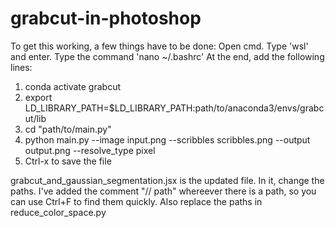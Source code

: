# grabcut-in-photoshop

To get this working, a few things have to be done:
Open cmd.
Type 'wsl' and enter.
Type the command 'nano ~/.bashrc'
At the end, add the following lines:
  1. conda activate grabcut
  2. export LD_LIBRARY_PATH=$LD_LIBRARY_PATH:path/to/anaconda3/envs/grabcut/lib
  3. cd "path/to/main.py"
  4. python main.py --image input.png --scribbles scribbles.png --output output.png --resolve_type pixel
  5. Ctrl-x to save the file

grabcut_and_gaussian_segmentation.jsx is the updated file. In it, change the paths. I've added the comment "// path" whereever there is a path, so you can use Ctrl+F to find them quickly. Also replace the paths in reduce_color_space.py 
